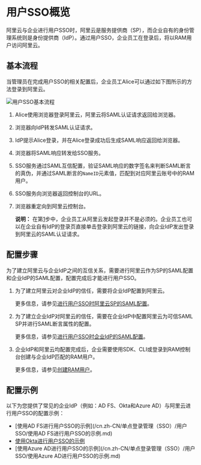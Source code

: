 # 用户SSO概览

阿里云与企业进行用户SSO时，阿里云是服务提供商（SP），而企业自有的身份管理系统则是身份提供商（IdP）。通过用户SSO，企业员工在登录后，将以RAM用户访问阿里云。

## 基本流程

当管理员在完成用户SSO的相关配置后，企业员工Alice可以通过如下图所示的方法登录到阿里云。

![用户SSO基本流程](https://static-aliyun-doc.oss-accelerate.aliyuncs.com/assets/img/zh-CN/5637275261/p40784.png)

1.  Alice使用浏览器登录阿里云，阿里云将SAML认证请求返回给浏览器。

2.  浏览器向IdP转发SAML认证请求。

3.  IdP提示Alice登录，并在Alice登录成功后生成SAML响应返回给浏览器。

4.  浏览器将SAML响应转发给SSO服务。

5.  SSO服务通过SAML互信配置，验证SAML响应的数字签名来判断SAML断言的真伪，并通过SAML断言的`NameID`元素值，匹配到对应阿里云账号中的RAM用户。

6.  SSO服务向浏览器返回控制台的URL。

7.  浏览器重定向到阿里云控制台。

    **说明：** 在第[1](#step_134_0vt_cn7)步中，企业员工从阿里云发起登录并不是必须的。企业员工也可以在企业自有IdP的登录页直接单击登录到阿里云的链接，向企业IdP发出登录到阿里云的SAML认证请求。


## 配置步骤

为了建立阿里云与企业IdP之间的互信关系，需要进行阿里云作为SP的SAML配置和企业IdP的SAML配置，配置完成后才能进行用户SSO。

1.  为了建立阿里云对企业IdP的信任，需要将企业IdP配置到阿里云。

    更多信息，请参见[进行用户SSO时阿里云SP的SAML配置](/cn.zh-CN/单点登录管理（SSO）/用户SSO/进行用户SSO时阿里云SP的SAML配置.md)。

2.  为了建立企业IdP对阿里云的信任，需要在企业IdP中配置阿里云为可信SAML SP并进行SAML断言属性的配置。

    更多信息，请参见[进行用户SSO时企业IdP的SAML配置](/cn.zh-CN/单点登录管理（SSO）/用户SSO/进行用户SSO时企业IdP的SAML配置.md)。

3.  企业IdP和阿里云均配置完成后，企业需要使用SDK、CLI或登录到RAM控制台创建与企业IdP匹配的RAM用户。

    更多信息，请参见[创建RAM用户](/cn.zh-CN/用户管理/基本操作/创建RAM用户.md)。


## 配置示例

以下为您提供了常见的企业IdP（例如：AD FS、Okta和Azure AD）与阿里云进行用户SSO的配置示例：

-   [使用AD FS进行用户SSO的示例](/cn.zh-CN/单点登录管理（SSO）/用户SSO/使用AD FS进行用户SSO的示例.md)
-   [使用Okta进行用户SSO的示例](/cn.zh-CN/单点登录管理（SSO）/用户SSO/使用Okta进行用户SSO的示例.md)
-   [使用Azure AD进行用户SSO的示例](/cn.zh-CN/单点登录管理（SSO）/用户SSO/使用Azure AD进行用户SSO的示例.md)

